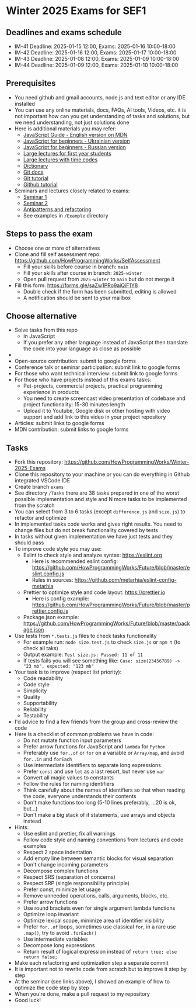 # Winter 2025 Exams for SEF1

## Deadlines and exams schedule
  
- IM-41 Deadline: 2025-01-15 12:00, Exams: 2025-01-16 10:00-18:00
- IM-42 Deadline: 2025-01-16 12:00, Exams: 2025-01-17 10:00-18:00
- IM-43 Deadline: 2025-01-08 12:00, Exams: 2025-01-09 10:00-18:00
- IM-44 Deadline: 2025-01-09 12:00, Exams: 2025-01-10 10:00-18:00

## Prerequisites

- You need github and gmail accounts, node.js and text editor or any IDE installed
- You can use any online materials, docs, FAQs, AI tools, Videos, etc. it is not important how can you get understanding of tasks and solutions, but we need understanding, not just solutions done
- Here is additional materials you may refer:
  - [JavaScript Guide - English version on MDN](https://developer.mozilla.org/en-US/docs/Web/JavaScript/Guide)
  - [JavaScript for beginners - Ukrainian version](https://youtu.be/FlXsGI7rzWE)
  - [JavaScript for beginners - Russian version](https://youtu.be/HetL0ETbN6Y)
  - [Large lectures for first year students](https://github.com/HowProgrammingWorks/Index/blob/master/Courses/Fundamentals.md)
  - [Large lectures with time codes](https://github.com/HowProgrammingWorks/Index/blob/master/Courses/Fundamentals-timecodes.md)
  - [Dictionary](https://github.com/HowProgrammingWorks/Dictionary)
  - [Git docs](https://git-scm.com/docs)
  - [Git tutorial](https://www.w3schools.com/git/)
  - [Github tutorial](https://docs.github.com/en/get-started/start-your-journey/about-github-and-git)
- Seminars and lectures closely related to exams:
  - [Seminar 1](https://youtu.be/eYjf_WrYAqk)
  - [Seminar 2](https://youtu.be/05iTAT_t6cI)
  - [Antipatterns and refactoring](https://www.youtube.com/playlist?list=PLHhi8ymDMrQb3PVcPFAUI-ZgtAMkpq9yV)
  - See examples in `/Example` directory

## Steps to pass the exam

- Choose one or more of alternatives
- Clone and fill self assessment repo: https://github.com/HowProgrammingWorks/SelfAssessment
  - Fill your skills before course in branch: `main`
  - Fill your skills after course in branch: `2025-winter`
  - Open pull request from `2025-winter` to `main` but do not merge it
- Fill this form: https://forms.gle/saZw1PRo9aiQiF1Y8
  - Double сheck if the form has been submitted, editing is allowed
  - A notification should be sent to your mailbox

## Choose alternative

- Solve tasks from this repo
  - In JavaScript
  - If you prefer any other language instead of JavaScript then translate the code into your language as close as possible
- 
- Open-source contribution: submit to google forms
- Conference talk or seminar participation: submit link to google forms
- For those who want technical interview: submit link to google forms
- For those who have projects instead of this exams tasks:
  - Pet-projects, commercial projects, practical programming experience in products
  - You need to create screencast video presentation of codebase and project functionality: 15-30 minutes length
  - Upload it to Youtube, Google disk or other hosting with video support and add link to this video in your project repository
- Articles: submit links to google forms
- MDN contribution: submit links to google forms

## Tasks

- Fork this repository: https://github.com/HowProgrammingWorks/Winter-2025-Exams
- Clone this repository to your machine or you can do everything in Github integrated VSCode IDE
- Create branch `exams`
- See directory `/Tasks` there are 38 tasks prepared in one of the worst possible implementation and style and N more tasks to be implemented from the scratch
- You can select from 3 to 6 tasks (except `difference.js` and `size.js`) to refactor and optimize
- In implemented tasks code works and gives right results. You need to change files but do not break functionality covered by tests
- In tasks without given implementation we have just tests and they should pass
- To improve code style you may use:
  - Eslint to check style and analyze syntax: https://eslint.org
    - Here is recommended eslint config: https://github.com/HowProgrammingWorks/Future/blob/master/eslint.config.js
    - Rules in sources: https://github.com/metarhia/eslint-config-metarhia
  - Prettier to optimize style and code layout: https://prettier.io
    - Here is config example: https://github.com/HowProgrammingWorks/Future/blob/master/prettier.config.js
  - Package.json example: https://github.com/HowProgrammingWorks/Future/blob/master/package.json
- Use tests from `*.tests.js` files to check tasks functionality
  - For example run: `node size.test.js` to check `size.js` or `npm t` (to check all taks)
  - Output example: `Test size.js: Passed: 11 of 11`
  - If tests fails you will see something like: `Case: size(23456789) -> "23 mb", expected: "123 mb"`
- Your task is to improve (respect list priority):
  - Code readability
  - Code style
  - Simplicity
  - Quality
  - Supportability
  - Reliability
  - Testability
- I'd advice to find a few friends from the group and cross-review the code
- Here is a checklist of common problems we have in code:
  - Do not mutate function input parameters
  - Prefer arrow functions for JavaScript and `lambda` for `Python`
  - Preferably use `for..of` or `for` on a variable or `Array/map`, and avoid `for..in` and `forEach`
  - Use intermediate identifiers to separate long expressions
  - Prefer `const` and use `let` as a last resort, but never use `var`
  - Convert all magic values to constants
  - Follow the rules for naming identifiers
  - Think carefully about the names of identifiers so that when reading the code, everyone understands their contents
  - Don't make functions too long (5-10 lines preferably, ...20 is ok, but...)
  - Don't make a big stack of if statements, use arrays and objects instead
- Hints:
  - Use eslint and prettier, fix all warnings
  - Follow code style and naming conventions from lectures and code examples
  - Respect 2 space indentation
  - Add empty line between semantic blocks for visual separation
  - Don't change incoming parameters
  - Decompose complex functions
  - Respect SRS (separation of concerns)
  - Respect SRP (single responsibility principle)
  - Prefer const, minimize let usage
  - Remove unneeded operations, calls, arguments, blocks, etc.
  - Prefer arrow functions
  - Use round brackets even for single argument lambda functions
  - Optimize loop invariant
  - Optimize lexical scope, minimize area of identifier visibility
  - Prefer `for..of` loops, sometimes use classical `for`, in a rare use `.map()`, try to avoid `.forEach()`
  - Use intermediate variables
  - Decompose long expressions
  - Return result of logical expression instead of `return true; else return false;`
- Make each refactoring and optimization step a separate commit
- It is important not to rewrite code from scratch but to improve it step by step
- At the seminar (see links above), I showed an example of how to optimize the code step by step
- When you're done, make a pull request to my repository
- Good luck!
